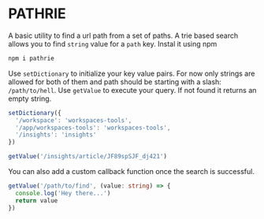 # PATHRIE

A basic utility to find a url path from a set of paths. A trie based search allows you to find `string` value for a `path` key. Instal it using npm

```bash
npm i pathrie
```

Use `setDictionary` to initialize your key value pairs. For now only strings are allowed for both of them and path should be starting with a slash: `/path/to/hell`. Use `getValue` to execute your query. If not found it returns an empty string.

```typescript
setDictionary({
  '/workspace': 'workspaces-tools',
  '/app/workspaces-tools': 'workspaces-tools',
  '/insights': 'insights'
})

getValue('/insights/article/JF89spSJF_dj421')
```

You can also add a custom callback function once the search is successful.

```typescript
getValue('/path/to/find', (value: string) => {
  console.log('Hey there...')
  return value
})
```